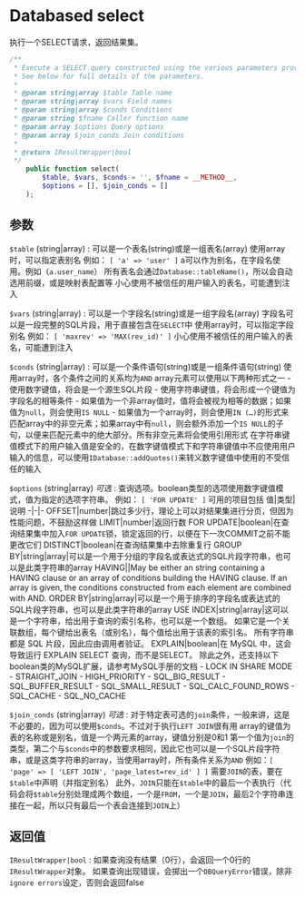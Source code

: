 # Databased select

执行一个SELECT请求，返回结果集。

``` PHP
/**
 * Execute a SELECT query constructed using the various parameters provided.
 * See below for full details of the parameters.
 * 
 * @param string|array $table Table name
 * @param string|array $vars Field names
 * @param string|array $conds Conditions
 * @param string $fname Caller function name
 * @param array $options Query options
 * @param array $join_conds Join conditions
 * 
 * @return IResultWrapper|bool
 */
	public function select(
		$table, $vars, $conds = '', $fname = __METHOD__,
		$options = [], $join_conds = []
	);
```
## 参数
`$table` (string|array)
:   可以是一个表名(string)或是一组表名(array)
    使用array时，可以指定表别名
    例如： `[ 'a' => 'user' ]`
    a可以作为别名，在字段名使用。例如（`a.user_name`）
    所有表名会通过`Database::tableName()`，所以会自动选用前缀，或是映射表配置等
    小心使用不被信任的用户输入的表名，可能遭到注入

`$vars` (string|array)
:   可以是一个字段名(string)或是一组字段名(array)
    字段名可以是一段完整的SQL片段，用于直接包含在`SELECT`中
    使用array时，可以指定字段别名
    例如： `[ 'maxrev' => 'MAX(rev_id)' ]`
    小心使用不被信任的用户输入的表名，可能遭到注入

`$conds` (string|array)
:   可以是一个条件语句(string)或是一组条件语句(string)
    使用array时，各个条件之间的关系均为`AND`
    array元素可以使用以下两种形式之一
    - 使用数字键值，将会是一个源生SQL片段
    - 使用字符串键值，将会形成一个键值为字段名的相等条件
      - 如果值为一个非array值时，值将会被视为相等的数据；如果值为`null`，则会使用`IS NULL`
      - 如果值为一个array时，则会使用`IN (…)`的形式来匹配array中的非空元素；如果array中有`null`，则会额外添加一个`IS NULL`的子句，以便来匹配元素中的绝大部分。所有非空元素将会使用引用形式
    在字符串键值模式下的用户输入值是安全的，在数字键值模式下和字符串键值中不应使用用户输入的信息，可以使用`IDatabase::addQuotes()`来转义数字键值中使用的不受信任的输入

`$options` (string|array) *可选*
:   查询选项。boolean类型的选项使用数字键值模式，值为指定的选项字符串。
    例如： `[ 'FOR UPDATE' ]`
    可用的项目包括
    值|类型|说明
    -|-|-
    OFFSET|number|跳过多少行，理论上可以对结果集进行分页，但因为性能问题，不鼓励这样做
    LIMIT|number|返回行数
    FOR UPDATE|boolean|在查询结果集中加入`FOR UPDATE`锁，锁定返回的行，以便在下一次COMMIT之前不能更改它们
    DISTINCT|boolean|在查询结果集中去除重复行
    GROUP BY|string\|array|可以是一个用于分组的字段名或表达式的SQL片段字符串，也可以是此类字符串的array
    HAVING||May be either an string containing a HAVING clause or an array of conditions building the HAVING clause. If an array is given, the conditions constructed from each element are combined with AND.
    ORDER BY|string\|array|可以是一个用于排序的字段名或表达式的SQL片段字符串，也可以是此类字符串的array
    USE INDEX|string\|array|这可以是一个字符串，给出用于查询的索引名称，也可以是一个数组。 如果它是一个关联数组，每个键给出表名（或别名），每个值给出用于该表的索引名。 所有字符串都是 SQL 片段，因此应由调用者验证。
    EXPLAIN|boolean|在 MySQL 中，这会导致运行 EXPLAIN SELECT 查询，而不是SELECT。
    除此之外，还支持以下boolean类的MySQL扩展，请参考MySQL手册的文档
    - LOCK IN SHARE MODE
    - STRAIGHT_JOIN
    - HIGH_PRIORITY
    - SQL_BIG_RESULT
    - SQL_BUFFER_RESULT
    - SQL_SMALL_RESULT
    - SQL_CALC_FOUND_ROWS
    - SQL_CACHE
    - SQL_NO_CACHE

`$join_conds` (string|array) *可选*
:   对于特定表可选的`join`条件，一般来讲，这是不必要的，因为可以使用`$conds`。不过对于执行`LEFT JOIN`很有用
    array的键值为表的名称或是别名，值是一个两元素的array，键值分别是0和1
    第一个值为`join`的类型，第二个与`$conds`中的参数要求相同，因此它也可以是一个SQL片段字符串，或是这类字符串的array，当使用array时，所有条件关系为`AND`
    例如：`[ 'page' => [ 'LEFT JOIN', 'page_latest=rev_id' ] ]`
    需要`JOIN`的表，要在`$table`中声明（并指定别名）
    此外，`JOIN`只能在`$table`中的最后一个表执行（代码会将`$table`分别处理成两个数组，一个是`FROM`，一个是`JOIN`，最后2个字符串连接在一起，所以只有最后一个表会连接到`JOIN`上）

## 返回值
`IResultWrapper|bool`
:   如果查询没有结果（0行），会返回一个0行的`IResultWrapper`对象。
    如果查询出现错误，会掷出一个`DBQueryError`错误，除非`ignore errors`设定，否则会返回false
